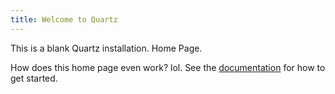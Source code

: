 ```yaml
---
title: Welcome to Quartz
---
```


This is a blank Quartz installation. Home Page.

How does this home page even work? lol.
See the [documentation](https://quartz.jzhao.xyz) for how to get started.
